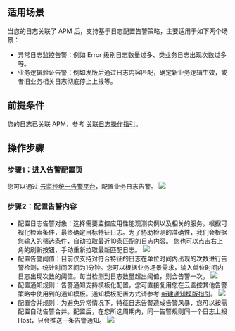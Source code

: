 ## 适用场景

当您的日志关联了 APM 后，支持基于日志配置告警策略，主要适用于如下两个场景：

- 异常日志监控告警：例如 Error 级别日志数量过多、类业务日志出现次数过多等。
- 业务逻辑验证告警：例如发版后通过日志内容匹配，确定新业务逻辑生效，或者旧业务相关日志彻底停止上报等。

## 前提条件

您的日志已关联 APM，参考 [关联日志操作指引](https://cloud.tencent.com/document/product/1463/68736)。

## 操作步骤

### 步骤1：进入告警配置页

您可以通过 [云监控统一告警平台](https://console.cloud.tencent.com/monitor/alarm2/history)，配置业务日志告警。
![](https://qcloudimg.tencent-cloud.cn/raw/e370c92490fcb7d114491ff7cfdcc229.png)

### 步骤2：配置告警内容

- 配置日志告警对象：选择需要监控应用性能观测实例以及相关的服务，根据可视化检索条件，最终确定目标特征日志。为了协助检测的准确性，我们会根据您输入的筛选条件，自动拉取最近10条匹配的日志内容。
您也可以点击右上角的刷新按钮，手动重新拉取最新匹配日志。
![](https://qcloudimg.tencent-cloud.cn/raw/023d8e7e098d04a5f651a5b344c83131.png)
- 配置告警阈值：目前仅支持对符合特征的日志在单位时间内出现的次数进行告警检测，统计时间区间为1分钟。您可以根据业务场景需求，输入单位时间内日志出现次数的阈值。每当检测到日志数量超出阈值，则会告警一次。
![](https://qcloudimg.tencent-cloud.cn/raw/0e4f434bf7f0c854047ba9ef3e2c5ec9.png)
- 配置通知规则：告警通知支持模板化配置，您可直接复用您在云监控其他告警策略中使用到的通知模板。通知模板配置方式请参考 [新建通知模版指引](https://cloud.tencent.com/document/product/248/50404)。
![](https://qcloudimg.tencent-cloud.cn/raw/9b4bea714fa86bde39174f2e2c9ccb0b.png)
- 配置合并规则：为避免异常情况下，特征日志告警造成告警风暴，您可以按需配置自动告警合并。配置后，在您所选周期内，同一告警规则同一个日志上报 Host，只会推送一条告警通知。
![](https://qcloudimg.tencent-cloud.cn/raw/ee0cee61f42b4ae9c6219b6fc26e0038.png)

